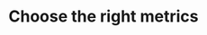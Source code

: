 ---
layout: best-practice
title: "Choose the right metrics"
order: 30
icon: /assets/climate-icons/Icon-Target.svg
number: "02"

section: Embed Sustainability Into Your Rituals
chapter-tag: embed-rituals

previous-page: measure-environmental-impact
next-page: track-your-digital-footprint

matter: |
  Even though all business contexts are different, a set of key environmental metrics should help you drive positive impact. These metrics are generally greenhouse gas emissions (starting with carbon emissions), energy consumption, water consumption, resource use and depletion, water/air/soil pollution, impact on biodiversity, etc. Some are more obvious than others, and you won’t track them all on day one. But metrics will be key to making informed and effective decisions to reduce your impact on the environment. Plus, by focusing on continuous improvement, you’ll see where and when you’re making progress. 

do: |
  - Start by verifying if you can partner with your ESG or sustainability department, if your organization has one. It will help you understand what they already have in place, how to contribute to their strategy and avoid starting from scratch.

  - In the beginning, keep it simple, reliable, and consistent. You, your product team, and the data team must trust the measurements to be credible and convincing when interacting with stakeholders and building momentum toward climate action

  - Consider both absolute metrics (e.g. [CO2e](https://www.techtarget.com/sustainability/feature/CO2-vs-CO2e-What-is-the-difference-and-why-does-it-matter)) and relative metrics (CO2e per page, visit, user, employee, revenue generated per campaign/impression, etc.). Using both allows you to correctly assess the net impact of your sustainability strategy.

  - Factor different types of impact: greenhouse gas emissions (in g of CO2e or kg of CO2e), Energy consumption (in kWh), Water consumption (in cl or l), depletion of natural resources, etc.

  - Measure data transfer parameters: for example: page weight (in KB), number of requests, and load time (in s). Keep in mind that it will not be the absolute way to measure, but it is a good starting point in your journey.

  - Use the right tools for your context and your needs. See more in [Track your digital footprint](track-your-digital-footprint).

  - Report these metrics against OKRs and KPIs. Work with your ESG compliance teams to include those metrics in your company reports.

success: |
  - 🌍 Collective efforts to gauge and reduce ecological footprints
  
  - **💰 Building trust through transparent data collection and valuable insights**

consider: |
  We recommend keeping things simple at the beginning. If you don’t measure yet, use [a proxy](https://leaddev.com/software-quality/carbon-proxies-measuring-greenness-your-application) (80% accuracy is better than not tracking anything). Observing trends consistently over time is more important than being 100% accurate, and will support you to identify the next steps and keep moving forward. 

  Then, prioritize your efforts based on the relevant local ESG regulations your organization must comply with: Scope 1, 2 and 3 greenhouse gas emissions, water use, impact on biodiversity, resource use, and pollution tracking are becoming standards, and so is assessing climate-related risks. If you don’t have a sustainability department, check with your Finance and accounting team to get these informations.

  Measuring your digital footprint once will be a major milestone and should be celebrated. From there, you could set up a dashboard and monitor environmental impact on an ongoing basis to measure progress (or regress), and share your data-backed victories and environmental impact with stakeholders.
---